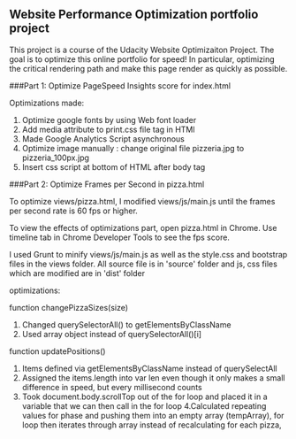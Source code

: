 ## Website Performance Optimization portfolio project

This project is a course of the Udacity Website Optimizaiton Project. The goal is to optimize this online portfolio for speed! In particular, optimizing the critical rendering path and make this page render as quickly as possible.


###Part 1: Optimize PageSpeed Insights score for index.html


Optimizations made:
1. Optimize google fonts by using Web font loader
2. Add media attribute to print.css file tag in HTMl
3. Made Google Analytics Script asynchronous
4. Optimize image manually : change original file pizzeria.jpg to pizzeria_100px.jpg
5. Insert css script at bottom of HTML after body tag


###Part 2: Optimize Frames per Second in pizza.html

To optimize views/pizza.html, I modified views/js/main.js until the frames per second rate is 60 fps or higher.

To view the effects of optimizations part, open pizza.html in Chrome.
Use timeline tab in Chrome Developer Tools to see the fps score.

I used Grunt to minify views/js/main.js as well as the style.css and bootstrap files in the views folder.
All source file is in 'source' folder and js, css files which are modified are in 'dist' folder

optimizations:

function changePizzaSizes(size)
1. Changed querySelectorAll() to getElementsByClassName
2. Used array object instead of querySelectorAll()[i]

function updatePositions()
1. Items defined via getElementsByClassName instead of querySelectAll
2. Assigned the items.length into var len even though it only makes a small difference in speed, but every millisecond counts
3. Took document.body.scrollTop out of the for loop and placed it in a variable that we can then call in the for loop
4.Calculated repeating values for phase and pushing them into an empty array (tempArray), for loop then iterates through array instead of recalculating for each pizza,
